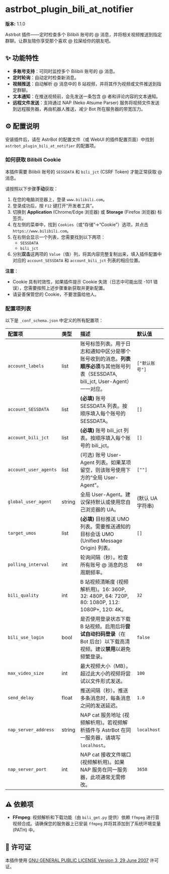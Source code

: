# astrbot_plugin_bili_at_notifier

**版本:** 1.1.0

Astrbot 插件——定时检查多个 Bilibili 账号的 @ 消息，并将相关视频推送到指定群聊。让群友陪你享受那个喜欢 @ 拉屎给你的朋友吧。

## ✨ 功能特性

* **多账号支持**：可同时监控多个 Bilibili 账号的 @ 消息。
* **定时轮询**：自动定时检查新消息。
* **视频推送**：自动解析 @ 消息中的 B 站视频，并将其作为视频或文件推送到指定群聊。
* **文本通知**：在推送视频前，会先发送一条包含 @ 者和评论内容的文本通知。
* **远程文件发送**：支持通过 NAP (Neko Atsume Parser) 服务将视频文件发送到远程服务器，再由机器人推送，减少 Bot 所在服务器的带宽压力。

## ⚙️ 配置说明

安装插件后，请在 AstrBot 的配置文件（或 WebUI 的插件配置页面）中找到 `astrbot_plugin_bili_at_notifier` 的配置项。

### 如何获取 Bilibili Cookie

本插件需要 Bilibili 账号的 `SESSDATA` 和 `bili_jct` (CSRF Token) 才能正常获取 @ 消息。

请按照以下步骤**手动**获取：

1.  在您的电脑浏览器上，登录 `www.bilibili.com`。
2.  登录成功后，按 `F12` 键打开“开发者工具”。
3.  切换到 **Application** (Chrome/Edge 浏览器) 或 **Storage** (Firefox 浏览器) 标签页。
4.  在左侧的菜单中，找到 `Cookies`（或“存储”->“Cookie”）选项，并点击 `https://www.bilibili.com`。
5.  在右侧会显示一个列表，您需要找到以下两项：
    * `SESSDATA`
    * `bili_jct`
6.  分别**双击**这两项的 `Value`（值）列，将其内容完整复制出来，填入插件配置中对应的 `account_SESSDATA` 和 `account_bili_jct` 列表的相应位置。

**注意**：
* Cookie 具有时效性，如果插件提示 Cookie 失效（日志中可能出现 -101 错误），您需要按照上述步骤重新获取并更新配置。
* 请妥善保管您的 Cookie，不要泄露给他人。

### 配置项列表

以下是 `_conf_schema.json` 中定义的所有配置项：

| 配置项 | 类型 | 描述 | 默认值 |
| :--- | :--- | :--- | :--- |
| `account_labels` | list | 账号标签列表。用于日志和通知中区分是哪个账号收到的消息。**列表顺序必须**与其他账号列表（SESSDATA, bili_jct, User-Agent）一一对应。 | `["默认账号"]` |
| `account_SESSDATA` | list | **(必填)** 账号 SESSDATA 列表。按顺序填入每个账号的 SESSDATA。 | `[]` |
| `account_bili_jct` | list | **(必填)** 账号 bili_jct 列表。按顺序填入每个账号的 bili_jct。 | `[]` |
| `account_user_agents` | list | (可选) 账号 User-Agent 列表。如果某项留空，则该账号使用下方的“全局 User-Agent”。 | `[""]` |
| `global_user_agent` | string | 全局 User-Agent。建议保持默认或使用您自己浏览器的 UA。 | (默认 UA 字符串) |
| `target_umos` | list | **(必填)** 目标推送 UMO 列表。需要推送通知的目标会话 UMO (Unified Message Origin) 列表。 | `[]` |
| `polling_interval` | int | 轮询间隔（秒）。检查所有账号 @ 消息的总周期频率。 | `60` |
| `bili_quality` | int | B 站视频清晰度 (视频解析用)。16: 360P, 32: 480P, 64: 720P, 80: 1080P, 112: 1080P+, 120: 4K。 | `32` |
| `bili_use_login` | bool | 是否使用登录状态下载 B 站视频。启用后将**尝试自动扫码登录**（在 Bot 后台）以下载高清视频。建议**禁用**以避免频繁登录。 | `false` |
| `max_video_size` | int | 最大视频大小（MB）。超过此大小的视频将尝试以文件形式发送。 | `100` |
| `send_delay` | float | 推送间隔（秒）。推送多条消息时，每条消息之间的发送延迟。 | `1.0` |
| `nap_server_address` | string | NAP cat 服务地址 (视频解析用)。若视频解析插件与 AstrBot 在同一服务器，请填写 `localhost`。 | `localhost` |
| `nap_server_port` | int | NAP cat 接收文件端口 (视频解析用)。如果 NAP 服务在同一服务器，此项通常无需修改。 | `3658` |

## ⚠️ 依赖项

* **FFmpeg**: 视频解析和下载功能（由 `bili_get.py` 提供）依赖 `ffmpeg` 进行音视频合成。请确保您的服务器上已安装 `ffmpeg` 并将其添加到了系统环境变量 (PATH) 中。

## 📄 许可证

本插件使用 [GNU GENERAL PUBLIC LICENSE Version 3, 29 June 2007](LICENSE) 许可证。